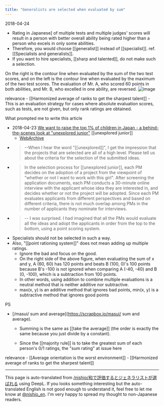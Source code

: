 ```yaml
---
title: "Generalists are selected when evaluated by sum"
---
```


2018-04-24
- Rating in Japanese] of multiple tests and multiple judges' scores will result in a person with better overall ability being rated higher than a person who excels in only some abilities.
- Therefore, you would choose [[generalist]] instead of [[specialist]]. ref. [[Specialists and generalists]].
- If you want to hire specialists, [[sharp and talented]], do not make such a selection.

On the right is the contour line when evaluated by the sum of the two test scores, and on the left is the contour line when evaluated by the maximum of the two test scores.
The evaluation of Mr. A, who scored 60 points in both abilities, and Mr. B, who excelled in one ability, are reversed.
![image](https://gyazo.com/54c1330c1f88eea0bfbfcf5e3768567b/thumb/1000)

relevance
    - [[Harmonized average of ranks to get the sharpest talent]]
    - This is an evaluation strategy for cases where absolute evaluation scores, such as tests, are not given, but only rank ratings are obtained.

What prompted me to write this article
- 2018-04-23 [We want to raise the top 1% of children in Japan - a behind-the-scenes look at "unexplored junior"](https://lab-on.jp/academia/1202/) [[unexplored junior]]
    - [WebArchive](https://web.archive.org/web/20190414054242/https://lab-on.jp/academia/1202/)
- > --When I hear the word "[[unexplored]]", I get the impression that the projects that are selected are all of a high level. Please tell us about the criteria for the selection of the submitted ideas.
- > In the selection process for [[unexplored junior]], each PM decides on the adoption of a project from the viewpoint of "whether or not I want to work with this girl". After screening the application documents, each PM conducts a 30-minute online interview with the applicant whose idea they are interested in, and decides whether or not the project will be adopted. Since each PM evaluates applicants from different perspectives and based on different criteria, there is not much overlap among PMs in the number of applicants they nominate for interviews.
- >  -- I was surprised. I had imagined that all the PMs would evaluate all the ideas and adopt the applicants in order from the top to the bottom, using a point scoring system.
- Specialists should not be selected in such a way.
- Also, "[[point rationing system]]" does not mean adding up multiple ratings.
    - Ignore the bad and focus on the good.
    - On the right side of the above figure, when evaluating the sum of x and y, A (60, 60) has 120 points and beats B (100, 0)'s 100 points because B's -100 is not ignored when comparing A (-40, -40) and B (0, -100), which is a subtraction from 100 points.
    - In other words, using addition to combine multiple evaluations is a neutral method that is neither additive nor subtractive.
    - max(x, y) is an additive method that ignores bad points, min(x, y) is a subtractive method that ignores good points

PS
- [/masui/ sum and average](https://scrapbox.io/masui/ sum and average).
    - Summing is the same as [[take the average]] (the order is exactly the same because you just divide by a constant).

    - Since the [[majority rule]] is to take the greatest sum of each person's 0/1 ratings, the "sum rating" at issue here

relevance
    - [[Average orientation is the worst environment]]
    - [[Harmonized average of ranks to get the sharpest talent]]

---
This page is auto-translated from [/nishio/和で評価するとジェネラリストが選ばれる](https://scrapbox.io/nishio/和で評価するとジェネラリストが選ばれる) using DeepL. If you looks something interesting but the auto-translated English is not good enough to understand it, feel free to let me know at [@nishio_en](https://twitter.com/nishio_en). I'm very happy to spread my thought to non-Japanese readers.